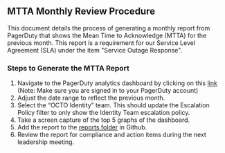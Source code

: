 ## MTTA Monthly Review Procedure

This document details the process of generating a monthly report from PagerDuty that shows the Mean Time to Acknowledge (MTTA) for the previous month. This report is a requirement for our Service Level Agreement (SLA) under the item "Service Outage Response".

### Steps to Generate the MTTA Report

1. Navigate to the PagerDuty analytics dashboard by clicking on this [link](https://ecc.pagerduty.com/analytics/overview-dashboard/SvSlH8k7RqNrkTSauHtRsg) (Note: Make sure you are signed in to your PagerDuty account)
2. Adjust the date range to reflect the previous month.
3. Select the “OCTO Identity” team. This should update the Escalation Policy filter to only show the Identity Team escalation policy. 
4. Take a screen capture of the top 5 graphs of the dashboard.
5. Add the report to the [reports folder](https://github.com/department-of-veterans-affairs/va.gov-team/tree/master/products/identity/SLA/Reports) in Github.
6. Review the report for compliance and action items during the next leadership meeting.
